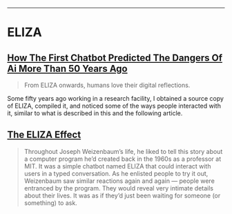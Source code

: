 ---


# ELIZA

## [How The First Chatbot Predicted The Dangers Of Ai More Than 50 Years Ago](https://www.vox.com/future-perfect/23617185/ai-chatbots-eliza-chatgpt-bing-sydney-artificial-intelligence-history)

>From ELIZA onwards, humans love their digital reflections.

Some fifty years ago working in a research facility, I obtained a source copy of ELIZA, compiled it, and noticed some of the ways people interacted with it, similar to what is described in this and the following article. 

## [The ELIZA Effect](https://99percentinvisible.org/episode/the-eliza-effect/)

>Throughout Joseph Weizenbaum’s life, he liked to tell this story about a computer program he’d created back in the 1960s as a professor at MIT. It was a simple chatbot named ELIZA that could interact with users in a typed conversation. As he enlisted people to try it out, Weizenbaum saw similar reactions again and again — people were entranced by the program. They would reveal very intimate details about their lives. It was as if they’d just been waiting for someone (or something) to ask.